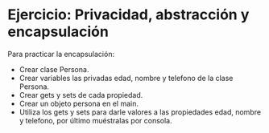# Ejercicio: Privacidad, abstracción y encapsulación
Para practicar la encapsulación:
- Crear clase Persona.
- Crear variables las privadas edad, nombre y telefono de la clase Persona.
- Crear gets y sets de cada propiedad.
- Crear un objeto persona en el main.
- Utiliza los gets y sets para darle valores a las propiedades edad, nombre y telefono, por último muéstralas por consola.
